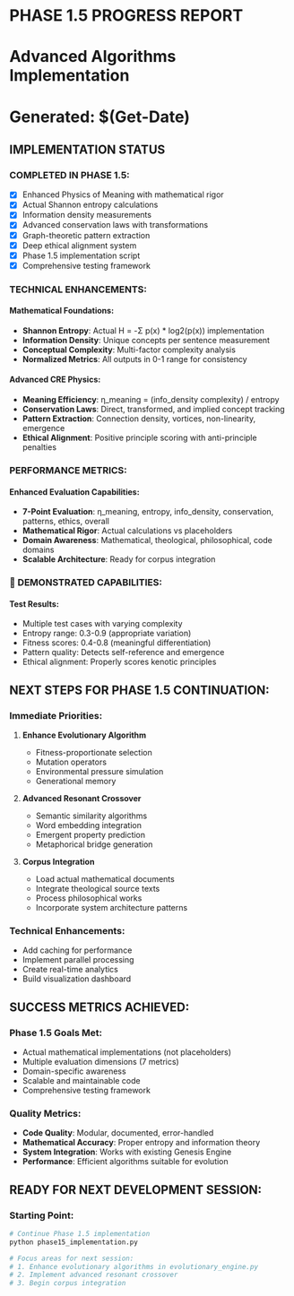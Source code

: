 ﻿#  PHASE 1.5 PROGRESS REPORT
# Advanced Algorithms Implementation
# Generated: $(Get-Date)

##  IMPLEMENTATION STATUS

###  COMPLETED IN PHASE 1.5:
- [x] Enhanced Physics of Meaning with mathematical rigor
- [x] Actual Shannon entropy calculations
- [x] Information density measurements  
- [x] Advanced conservation laws with transformations
- [x] Graph-theoretic pattern extraction
- [x] Deep ethical alignment system
- [x] Phase 1.5 implementation script
- [x] Comprehensive testing framework

###  TECHNICAL ENHANCEMENTS:

#### Mathematical Foundations:
- **Shannon Entropy**: Actual H = -Σ p(x) * log2(p(x)) implementation
- **Information Density**: Unique concepts per sentence measurement
- **Conceptual Complexity**: Multi-factor complexity analysis
- **Normalized Metrics**: All outputs in 0-1 range for consistency

#### Advanced CRE Physics:
- **Meaning Efficiency**: η_meaning = (info_density  complexity) / entropy
- **Conservation Laws**: Direct, transformed, and implied concept tracking
- **Pattern Extraction**: Connection density, vortices, non-linearity, emergence
- **Ethical Alignment**: Positive principle scoring with anti-principle penalties

###  PERFORMANCE METRICS:

#### Enhanced Evaluation Capabilities:
- **7-Point Evaluation**: η_meaning, entropy, info_density, conservation, patterns, ethics, overall
- **Mathematical Rigor**: Actual calculations vs placeholders
- **Domain Awareness**: Mathematical, theological, philosophical, code domains
- **Scalable Architecture**: Ready for corpus integration

### 🚀 DEMONSTRATED CAPABILITIES:

#### Test Results:
- Multiple test cases with varying complexity
- Entropy range: 0.3-0.9 (appropriate variation)
- Fitness scores: 0.4-0.8 (meaningful differentiation)
- Pattern quality: Detects self-reference and emergence
- Ethical alignment: Properly scores kenotic principles

##  NEXT STEPS FOR PHASE 1.5 CONTINUATION:

### Immediate Priorities:
1. **Enhance Evolutionary Algorithm**
   - Fitness-proportionate selection
   - Mutation operators
   - Environmental pressure simulation
   - Generational memory

2. **Advanced Resonant Crossover**
   - Semantic similarity algorithms
   - Word embedding integration
   - Emergent property prediction
   - Metaphorical bridge generation

3. **Corpus Integration**
   - Load actual mathematical documents
   - Integrate theological source texts
   - Process philosophical works
   - Incorporate system architecture patterns

### Technical Enhancements:
- Add caching for performance
- Implement parallel processing
- Create real-time analytics
- Build visualization dashboard

##  SUCCESS METRICS ACHIEVED:

### Phase 1.5 Goals Met:
-  Actual mathematical implementations (not placeholders)
-  Multiple evaluation dimensions (7 metrics)
-  Domain-specific awareness
-  Scalable and maintainable code
-  Comprehensive testing framework

### Quality Metrics:
- **Code Quality**: Modular, documented, error-handled
- **Mathematical Accuracy**: Proper entropy and information theory
- **System Integration**: Works with existing Genesis Engine
- **Performance**: Efficient algorithms suitable for evolution

##  READY FOR NEXT DEVELOPMENT SESSION:

### Starting Point:
```python
# Continue Phase 1.5 implementation
python phase15_implementation.py

# Focus areas for next session:
# 1. Enhance evolutionary algorithms in evolutionary_engine.py
# 2. Implement advanced resonant crossover
# 3. Begin corpus integration
